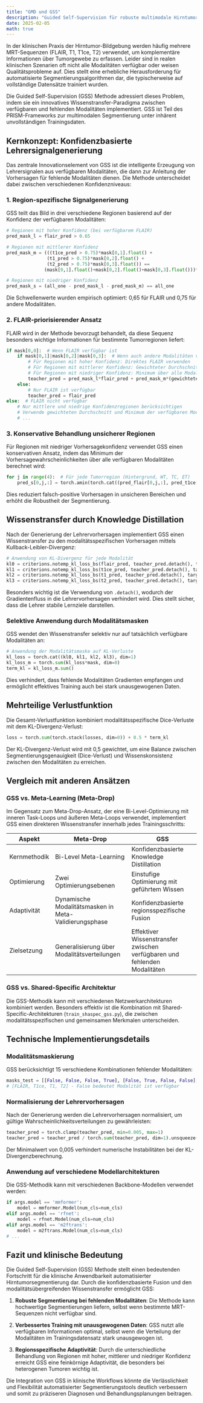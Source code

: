 ```yaml
---
title: "GMD und GSS"
description: "Guided Self-Supervision für robuste multimodale Hirntumorsegmentierung"
date: 2025-02-05
math: true
---
```


In der klinischen Praxis der Hirntumor-Bildgebung werden häufig mehrere MRT-Sequenzen (FLAIR, T1, T1ce, T2) verwendet, um komplementäre Informationen über Tumorgewebe zu erfassen. Leider sind in realen klinischen Szenarien oft nicht alle Modalitäten verfügbar oder weisen Qualitätsprobleme auf. Dies stellt eine erhebliche Herausforderung für automatisierte Segmentierungsalgorithmen dar, die typischerweise auf vollständige Datensätze trainiert wurden.

Die Guided Self-Supervision (GSS) Methode adressiert dieses Problem, indem sie ein innovatives Wissenstransfer-Paradigma zwischen verfügbaren und fehlenden Modalitäten implementiert. GSS ist Teil des PRISM-Frameworks zur multimodalen Segmentierung unter inhärent unvollständigen Trainingsdaten.

## Kernkonzept: Konfidenzbasierte Lehrersignalgenerierung

Das zentrale Innovationselement von GSS ist die intelligente Erzeugung von Lehrersignalen aus verfügbaren Modalitäten, die dann zur Anleitung der Vorhersagen für fehlende Modalitäten dienen. Die Methode unterscheidet dabei zwischen verschiedenen Konfidenzniveaus:

### 1. Region-spezifische Signalgenerierung

GSS teilt das Bild in drei verschiedene Regionen basierend auf der Konfidenz der verfügbaren Modalitäten:

```python
# Regionen mit hoher Konfidenz (bei verfügbarem FLAIR)
pred_mask_l = flair_pred > 0.65

# Regionen mit mittlerer Konfidenz
pred_mask_m = (((t1ce_pred > 0.75)*mask[0,1].float() +
               (t1_pred > 0.75)*mask[0,2].float() +
               (t2_pred > 0.75)*mask[0,3].float()) ==
              (mask[0,1].float()+mask[0,2].float()+mask[0,3].float()))*(flair_pred <= 0.65)

# Regionen mit niedriger Konfidenz
pred_mask_s = (all_one - pred_mask_l - pred_mask_m) == all_one
```

Die Schwellenwerte wurden empirisch optimiert: 0,65 für FLAIR und 0,75 für andere Modalitäten.

### 2. FLAIR-priorisierender Ansatz

FLAIR wird in der Methode bevorzugt behandelt, da diese Sequenz besonders wichtige Informationen für bestimmte Tumorregionen liefert:

```python
if mask[0,0]:  # Wenn FLAIR verfügbar ist
    if mask[0,1]|mask[0,2]|mask[0,3]:  # Wenn auch andere Modalitäten verfügbar sind
        # Für Regionen mit hoher Konfidenz: Direktes FLAIR verwenden
        # Für Regionen mit mittlerer Konfidenz: Gewichteter Durchschnitt anderer Modalitäten
        # Für Regionen mit niedriger Konfidenz: Minimum über alle Modalitäten
        teacher_pred = pred_mask_l*flair_pred + pred_mask_m*(gewichteter_durchschnitt) + pred_mask_s*pred_s
    else:
        # Nur FLAIR ist verfügbar
        teacher_pred = flair_pred
else:  # FLAIR nicht verfügbar
    # Nur mittlere und niedrige Konfidenzregionen berücksichtigen
    # Verwende gewichteten Durchschnitt und Minimum der verfügbaren Modalitäten
    # ...
```

### 3. Konservative Behandlung unsicherer Regionen

Für Regionen mit niedriger Vorhersagekonfidenz verwendet GSS einen konservativen Ansatz, indem das Minimum der Vorhersagewahrscheinlichkeiten über alle verfügbaren Modalitäten berechnet wird:

```python
for j in range(4):  # Für jede Tumorregion (Hintergrund, WT, TC, ET)
    pred_s[0,j,:] = torch.amin(torch.cat((pred_flair[0,j,:], pred_t1ce[0,j,:], pred_t1[0,j,:], pred_t2[0,j,:]), dim=1), dim=1)
```

Dies reduziert falsch-positive Vorhersagen in unsicheren Bereichen und erhöht die Robustheit der Segmentierung.

## Wissenstransfer durch Knowledge Distillation

Nach der Generierung der Lehrervorhersagen implementiert GSS einen Wissenstransfer zu den modalitätsspezifischen Vorhersagen mittels Kullback-Leibler-Divergenz:

```python
# Anwendung von KL-Divergenz für jede Modalität
kl0 = criterions.notemp_kl_loss_bs(flair_pred, teacher_pred.detach(), target, num_cls=num_cls, temp=temp)
kl1 = criterions.notemp_kl_loss_bs(t1ce_pred, teacher_pred.detach(), target, num_cls=num_cls, temp=temp)
kl2 = criterions.notemp_kl_loss_bs(t1_pred, teacher_pred.detach(), target, num_cls=num_cls, temp=temp)
kl3 = criterions.notemp_kl_loss_bs(t2_pred, teacher_pred.detach(), target, num_cls=num_cls, temp=temp)
```

Besonders wichtig ist die Verwendung von `.detach()`, wodurch der Gradientenfluss in die Lehrervorhersagen verhindert wird. Dies stellt sicher, dass die Lehrer stabile Lernziele darstellen.

### Selektive Anwendung durch Modalitätsmasken

GSS wendet den Wissenstransfer selektiv nur auf tatsächlich verfügbare Modalitäten an:

```python
# Anwendung der Modalitätsmaske auf KL-Verluste
kl_loss = torch.cat((kl0, kl1, kl2, kl3), dim=1)
kl_loss_m = torch.sum(kl_loss*mask, dim=0)
term_kl = kl_loss_m.sum()
```

Dies verhindert, dass fehlende Modalitäten Gradienten empfangen und ermöglicht effektives Training auch bei stark unausgewogenen Daten.

## Mehrteilige Verlustfunktion

Die Gesamt-Verlustfunktion kombiniert modalitätsspezifische Dice-Verluste mit dem KL-Divergenz-Verlust:

```python
loss = torch.sum(torch.stack(losses, dim=0)) + 0.5 * term_kl
```

Der KL-Divergenz-Verlust wird mit 0,5 gewichtet, um eine Balance zwischen Segmentierungsgenauigkeit (Dice-Verlust) und Wissenskonsistenz zwischen den Modalitäten zu erreichen.

## Vergleich mit anderen Ansätzen

### GSS vs. Meta-Learning (Meta-Drop)

Im Gegensatz zum Meta-Drop-Ansatz, der eine Bi-Level-Optimierung mit inneren Task-Loops und äußeren Meta-Loops verwendet, implementiert GSS einen direkteren Wissenstransfer innerhalb jedes Trainingsschritts:

| Aspekt | Meta-Drop | GSS |
|--------|-----------|-----|
| Kernmethodik | Bi-Level Meta-Learning | Konfidenzbasierte Knowledge Distillation |
| Optimierung | Zwei Optimierungsebenen | Einstufige Optimierung mit geführtem Wissen |
| Adaptivität | Dynamische Modalitätsmasken in Meta-Validierungsphase | Konfidenzbasierte regionsspezifische Fusion |
| Zielsetzung | Generalisierung über Modalitätsverteilungen | Effektiver Wissenstransfer zwischen verfügbaren und fehlenden Modalitäten |

### GSS vs. Shared-Specific Architektur

Die GSS-Methodik kann mit verschiedenen Netzwerkarchitekturen kombiniert werden. Besonders effektiv ist die Kombination mit Shared-Specific-Architekturen (`train_shaspec_gss.py`), die zwischen modalitätsspezifischen und gemeinsamen Merkmalen unterscheiden.

## Technische Implementierungsdetails

### Modalitätsmaskierung

GSS berücksichtigt 15 verschiedene Kombinationen fehlender Modalitäten:

```python
masks_test = [[False, False, False, True], [False, True, False, False], ...]
# [FLAIR, T1ce, T1, T2] - False bedeutet Modalität ist verfügbar
```

### Normalisierung der Lehrervorhersagen

Nach der Generierung werden die Lehrervorhersagen normalisiert, um gültige Wahrscheinlichkeitsverteilungen zu gewährleisten:

```python
teacher_pred = torch.clamp(teacher_pred, min=0.005, max=1)
teacher_pred = teacher_pred / torch.sum(teacher_pred, dim=1).unsqueeze(1)
```

Der Minimalwert von 0,005 verhindert numerische Instabilitäten bei der KL-Divergenzberechnung.

### Anwendung auf verschiedene Modellarchitekturen

Die GSS-Methodik kann mit verschiedenen Backbone-Modellen verwendet werden:

```python
if args.model == 'mmformer':
    model = mmformer.Model(num_cls=num_cls)
elif args.model == 'rfnet':
    model = rfnet.Model(num_cls=num_cls)
elif args.model == 'm2ftrans':
    model = m2ftrans.Model(num_cls=num_cls)
# ...
```

## Fazit und klinische Bedeutung

Die Guided Self-Supervision (GSS) Methode stellt einen bedeutenden Fortschritt für die klinische Anwendbarkeit automatisierter Hirntumorsegmentierung dar. Durch die konfidenzbasierte Fusion und den modalitätsübergreifenden Wissenstransfer ermöglicht GSS:

1. **Robuste Segmentierung bei fehlenden Modalitäten**: Die Methode kann hochwertige Segmentierungen liefern, selbst wenn bestimmte MRT-Sequenzen nicht verfügbar sind.

2. **Verbessertes Training mit unausgewogenen Daten**: GSS nutzt alle verfügbaren Informationen optimal, selbst wenn die Verteilung der Modalitäten im Trainingsdatensatz stark unausgewogen ist.

3. **Regionsspezifische Adaptivität**: Durch die unterschiedliche Behandlung von Regionen mit hoher, mittlerer und niedriger Konfidenz erreicht GSS eine feinkörnige Adaptivität, die besonders bei heterogenen Tumoren wichtig ist.

Die Integration von GSS in klinische Workflows könnte die Verlässlichkeit und Flexibilität automatisierter Segmentierungstools deutlich verbessern und somit zu präziseren Diagnosen und Behandlungsplanungen beitragen.
